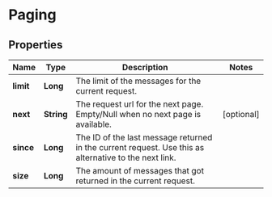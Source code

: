 # Paging

## Properties
Name | Type | Description | Notes
------------ | ------------- | ------------- | -------------
**limit** | **Long** | The limit of the messages for the current request. | 
**next** | **String** | The request url for the next page. Empty/Null when no next page is available. |  [optional]
**since** | **Long** | The ID of the last message returned in the current request. Use this as alternative to the next link. | 
**size** | **Long** | The amount of messages that got returned in the current request. | 
